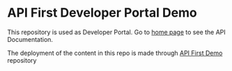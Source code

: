 # API First Developer Portal Demo

This repository is used as Developer Portal.
Go to [home page](https://tadashi-hata.github.io/API-First-Developer-Portal/index.html) to see the API Documentation.

The deployment of the content in this repo is made through [API First Demo](https://github.com/tadashi-hata/API-First-Demo) repository
